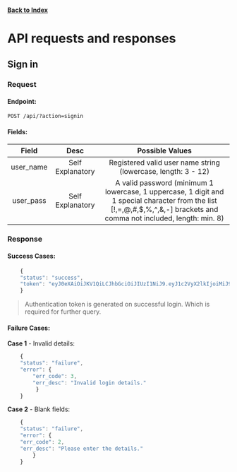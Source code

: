#### [Back to Index](./index.html)

# API requests and responses

## Sign in

### Request

#### Endpoint:
```
POST /api/?action=signin
```

#### Fields:

| Field | Desc | Possible Values |
|:---:|:---:|:---:|
| user_name | Self Explanatory | Registered valid user name string (lowercase, length: 3 - 12) |
| user_pass | Self Explanatory | A valid password (minimum 1 lowercase, 1 uppercase, 1 digit and 1 special character from the list [!,=,@,#,$,%,^,&,-] brackets and comma not included, length: min. 8) |

### Response

#### Success Cases:

```js
    {
    "status": "success",
    "token": "eyJ0eXAiOiJKV1QiLCJhbGciOiJIUzI1NiJ9.eyJ1c2VyX2lkIjoiMiJ9.138NdeGE3jsdOWZiU5DSHDXoXejkJq2qL5NEUn37Eu8"
    }
```

>Authentication token is generated on successful login. Which is required for further query.

#### Failure Cases:
  

__Case 1__ - Invalid details:

```js
    {
    "status": "failure",
    "error": {
        "err_code": 3,
        "err_desc": "Invalid login details."
         }
    }
```

__Case 2__ - Blank fields:

```js
    {
    "status": "failure",
    "error": {
    "err_code": 2,
    "err_desc": "Please enter the details."
        }
    }
```
